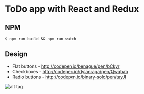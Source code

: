 # ToDo app with React and Redux

## NPM

```
$ npm run build && npm run watch
```

## Design

* Flat buttons - http://codepen.io/benague/pen/bCkyr
* Checkboxes - http://codepen.io/dylanraga/pen/Qwqbab
* Radio buttons - http://codepen.io/binary-solo/pen/tayJI

![alt tag](https://github.com/artemdemo/todo-react-redux/blob/master/app-img.png)
